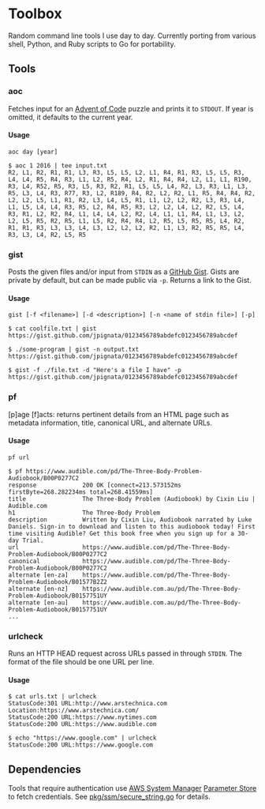 # Toolbox

Random command line tools I use day to day. Currently porting from various shell, Python, and Ruby scripts to Go for
portability.

## Tools

### aoc

Fetches input for an [Advent of Code][1] puzzle and prints it to `STDOUT`. If year is omitted, it defaults to the
current year.
#### Usage

`aoc day [year]`

```console
$ aoc 1 2016 | tee input.txt
R2, L1, R2, R1, R1, L3, R3, L5, L5, L2, L1, R4, R1, R3, L5, L5, R3, L4, L4, R5, R4, R3, L1, L2, R5, R4, L2, R1, R4, R4, L2, L1, L1, R190, R3, L4, R52, R5, R3, L5, R3, R2, R1, L5, L5, L4, R2, L3, R3, L1, L3, R5, L3, L4, R3, R77, R3, L2, R189, R4, R2, L2, R2, L1, R5, R4, R4, R2, L2, L2, L5, L1, R1, R2, L3, L4, L5, R1, L1, L2, L2, R2, L3, R3, L4, L1, L5, L4, L4, R3, R5, L2, R4, R5, R3, L2, L2, L4, L2, R2, L5, L4, R3, R1, L2, R2, R4, L1, L4, L4, L2, R2, L4, L1, L1, R4, L1, L3, L2, L2, L5, R5, R2, R5, L1, L5, R2, R4, R4, L2, R5, L5, R5, R5, L4, R2, R1, R1, R3, L3, L3, L4, L3, L2, L2, L2, R2, L1, L3, R2, R5, R5, L4, R3, L3, L4, R2, L5, R5
```

### gist

Posts the given files and/or input from `STDIN` as a [GitHub Gist][5]. Gists are private by default, but can be made
public via `-p`. Returns a link to the Gist.

#### Usage

`gist [-f <filename>] [-d <description>] [-n <name of stdin file>] [-p]`

```console
$ cat coolfile.txt | gist
https://gist.github.com/jpignata/0123456789abdefc0123456789abcdef

$ ./some-program | gist -n output.txt
https://gist.github.com/jpignata/0123456789abdefc0123456789abcdef

$ gist -f ./file.txt -d "Here's a file I have" -p
https://gist.github.com/jpignata/0123456789abdefc0123456789abcdef
```

### pf

[p]age [f]acts: returns pertinent details from an HTML page such as metadata
information, title, canonical URL, and alternate URLs.

#### Usage

`pf url`

```console
$ pf https://www.audible.com/pd/The-Three-Body-Problem-Audiobook/B00P0277C2
response             200 OK [connect=213.573152ms firstByte=268.282234ms total=268.41559ms]    
title                The Three-Body Problem (Audiobook) by Cixin Liu | Audible.com
h1                   The Three-Body Problem
description          Written by Cixin Liu, Audiobook narrated by Luke Daniels. Sign-in to download and listen to this audiobook today! First time visiting Audible? Get this book free when you sign up for a 30-day Trial.    
url                  https://www.audible.com/pd/The-Three-Body-Problem-Audiobook/B00P0277C2
canonical            https://www.audible.com/pd/The-Three-Body-Problem-Audiobook/B00P0277C2
alternate [en-za]    https://www.audible.com/pd/The-Three-Body-Problem-Audiobook/B01577B2Z2
alternate [en-nz]    https://www.audible.com.au/pd/The-Three-Body-Problem-Audiobook/B0157751UY
alternate [en-au]    https://www.audible.com.au/pd/The-Three-Body-Problem-Audiobook/B0157751UY
...
```

### urlcheck

Runs an HTTP HEAD request across URLs passed in through `STDIN`. The format of the file should be one URL per line.

#### Usage

```console
$ cat urls.txt | urlcheck
StatusCode:301 URL:http://www.arstechnica.com Location:https://www.arstechnica.com/
StatusCode:200 URL:https://www.nytimes.com
StatusCode:200 URL:https://www.audible.com

$ echo "https://www.google.com" | urlcheck
StatusCode:200 URL:https://www.google.com
```

## Dependencies

Tools that require authentication use [AWS System Manager][2] [Parameter Store][3] to fetch credentials. See
[pkg/ssm/secure_string.go][4] for details.

[1]: https://www.adventofcode.com
[2]: https://aws.amazon.com/systems-manager/
[3]: https://docs.aws.amazon.com/systems-manager/latest/userguide/systems-manager-paramstore.html
[4]: pkg/ssm/secure_string.go
[5]: https://gist.github.com
